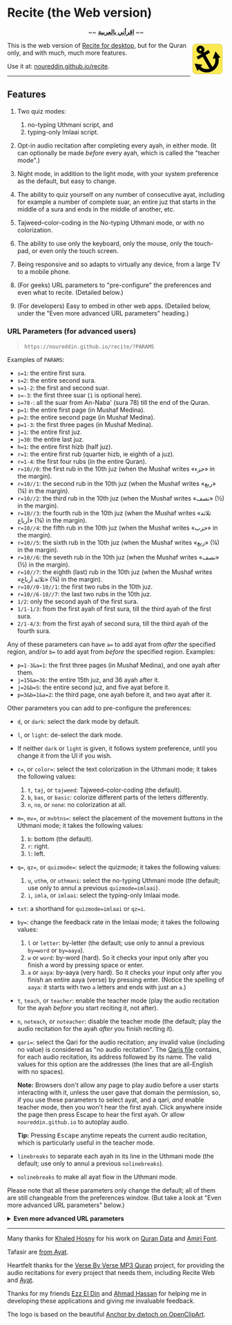 # Recite (the Web version)

<div align="center">~~ <strong><a href="اقرأني.md">اقرأني بالعربية</a></strong> ~~</div>
<p></p>

<img align="right" width="80" height="80" alt="Recite App Logo" src="favicon.svg">

This is the web version of [Recite for desktop](https://github.com/noureddin/recite/tree/master), but for the Quran only, and with much, much more features.

Use it at: [noureddin.github.io/recite](https://noureddin.github.io/recite).

---

## Features

1. Two quiz modes:

    1. no-typing Uthmani script, and
    2. typing-only Imlaai script.


2. Opt-in audio recitation after completing every ayah, in either mode. (It can optionally be made _before_ every ayah, which is called the "teacher mode".)

3. Night mode, in addition to the light mode, with your system preference as the default, but easy to change.

4. The ability to quiz yourself on any number of consecutive ayat, including for example a number of complete suar, an entire juz that starts in the middle of a sura and ends in the middle of another, etc.

5. Tajweed&ndash;color-coding in the No-typing Uthmani mode, or with no colorization.

6. The ability to use only the keyboard, only the mouse, only the touch-pad, or even only the touch screen.

7. Being responsive and so adapts to virtually any device, from a large TV to a mobile phone.

8. (For geeks) URL parameters to "pre-configure" the preferences and even what to recite. (Detailed below.)

9. (For developers) Easy to embed in other web apps. (Detailed below, under the "Even more advanced URL parameters" heading.)

### URL Parameters (for advanced users)

> `https://noureddin.github.io/recite/?PARAMS`

Examples of `PARAMS`:

- `s=1`: the entire first sura.
- `s=2`: the entire second sura.
- `s=1-2`: the first and second suar.
- `s=-3`: the first three suar (`1` is optional here).
- `s=78-`: all the suar from An-Naba' (sura 78) till the end of the Quran.
- `p=1`: the entire first page (in Mushaf Medina).
- `p=2`: the entire second page (in Mushaf Medina).
- `p=1-3`: the first three pages (in Mushaf Medina).
- `j=1`: the entire first juz.
- `j=30`: the entire last juz.
- `h=1`: the entire first hizb (half juz).
- `r=1`: the entire first rub (quarter hizb, ie eighth of a juz).
- `r=1-4`: the first four rubs (in the entire Quran).
- `r=10//0`: the first rub in the 10th juz (when the Mushaf writes «جزء» in the margin).
- `r=10//1`: the second rub in the 10th juz (when the Mushaf writes «ربع» (¼) in the margin).
- `r=10//2`: the third rub in the 10th juz (when the Mushaf writes «نصف» (½) in the margin).
- `r=10//3`: the fourth rub in the 10th juz (when the Mushaf writes «ثلاثة أرباع» (¾) in the margin).
- `r=10//4`: the fifth rub in the 10th juz (when the Mushaf writes «حزب» in the margin).
- `r=10//5`: the sixth rub in the 10th juz (when the Mushaf writes «ربع» (¼) in the margin).
- `r=10//6`: the seveth rub in the 10th juz (when the Mushaf writes «نصف» (½) in the margin).
- `r=10//7`: the eighth (last) rub in the 10th juz (when the Mushaf writes «ثلاثة أرباع» (¾) in the margin).
- `r=10//0-10//1`: the first two rubs in the 10th juz.
- `r=10//6-10//7`: the last two rubs in the 10th juz.
- `1/2`: only the second ayah of the first sura.
- `1/1-1/3`: from the first ayah of first sura, till the third ayah of the first sura.
- `2/1-4/3`: from the first ayah of second sura, till the third ayah of the fourth sura.

Any of these parameters can have `a=` to add ayat from *after* the specified region, and/or `b=` to add ayat from *before* the specified region. Examples:

- `p=1-3&a=1`: the first three pages (in Mushaf Medina), and one ayah after them.
- `j=15&a=36`: the entire 15th juz, and 36 ayah after it.
- `j=2&b=5`: the entire second juz, and five ayat before it.
- `p=3&b=1&a=2`: the third page, one ayah before it, and two ayat after it.

Other parameters you can add to pre-configure the preferences:

- `d`, or `dark`: select the dark mode by default.
- `l`, or `light`: de-select the dark mode.
- If neither `dark` or `light` is given, it follows system preference, until you change it from the UI if you wish.

- `c=`, or `color=`: select the text colorization in the Uthmani mode; it takes the following values:

    1. `t`, `taj`, or `tajweed`: Tajweed&ndash;color-coding (the default).
    2. `b`, `bas`, or `basic`: colorize different parts of the letters differently.
    3. `n`, `no`, or `none`: no colorization at all.

- `m=`, `mv=`, or `mvbtns=`: select the placement of the movement buttons in the Uthmani mode; it takes the following values:

    1. `b`: bottom (the default).
    2. `r`: right.
    3. `l`: left.

- `q=`, `qz=`, or `quizmode=`: select the quizmode; it takes the following values:

    1. `u`, `uthm`, or `uthmani`: select the no-typing Uthmani mode (the default; use only to annul a previous `quizmode=imlaai`).
    2. `i`, `imla`, or `imlaai`: select the typing-only Imlaai mode.

- `txt`: a shorthand for `quizmode=imlaai` or `qz=i`.

- `by=`: change the feedback rate in the Imlaai mode; it takes the following values:

    1. `l` or `letter`: by-letter (the default; use only to annul a previous `by=word` or `by=aaya`).
    2. `w` or `word`: by-word (hard). So it checks your input only after you finish a word by pressing space or enter.
    3. `a` or `aaya`: by-aaya (very hard). So it checks your input only after you finish an entire aaya (verse) by pressing enter. (Notice the spelling of `aaya`: it starts with two `a` letters and ends with just an `a`.)

- `t`, `teach`, or `teacher`: enable the teacher mode (play the audio recitation for the ayah _before_ you start reciting it, not after).
- `n`, `noteach`, or `noteacher`: disable the teacher mode (the default; play the audio recitation for the ayah _after_ you finish reciting it).

- `qari=`: select the Qari for the audio recitation; any invalid value (including no value) is considered as "no audio recitation". The [Qaris file](res/qaris) contains, for each audio recitation, its address followed by its name. The valid values for this option are the addresses (the lines that are all-English with no spaces).

    **Note:** Browsers don't allow any page to play audio before a user starts interacting with it, unless the user gave that domain the permission, so, if you use these parameters to select ayat, and a qari, _and_ enable teacher mode, then you won't hear the first ayah. Click anywhere inside the page then press Escape to hear the first ayah. Or allow `noureddin.github.io` to autoplay audio.

    **Tip:** Pressing <kbd>Escape</kbd> anytime repeats the current audio recitation, which is particularly useful in the teacher mode.

- `linebreaks` to separate each ayah in its line in the Uthmani mode (the default; use only to annul a previous `nolinebreaks`).
- `nolinebreaks` to make all ayat flow in the Uthmani mode.

Please note that all these parameters only change the default; all of them are still changeable from the preferences window.
(But take a look at "Even more advanced URL parameters" below.)

<details>
<summary><b>Even more advanced URL parameters</b></summary>

<p></p>

These are not changeable from the UI, only from the URL parameters; they are experimental features, too advanced, and/or too specific for almost all users.

- `qariurl=`: provide the url of your preferred audio recitation server, even a locally hosted one (e.g., `http://0.0.0.0:6236`, but NOT&nbsp;`file:///`). Makes the Qari selector empty. But changing the Qari selector overrides this. The given URL must be a full URL where ayat audio files can be found; e.g., one can append `/001001.mp3` to the given URL and find the first ayah of the first sura.

- `hc`, or `highcontrast`: when enabled with the dark mode, it improves the contrast of most colors, including the tajweed colors.

- `cn`: at the end of a recitation, it appends a "phrase" from the next ayah if it's in the same sura.

- `emu=`, `emulate=`, or `emulation=`: to use a specific keyboard layout regardless of your currently activated layout, even if yours is an English layout. Currently supported layouts:

    - `ibm`: the common Arabic layout on IBM PCs.
    - `mac`: the common Arabic layout on Apple devices.
    - `arak`: the [Arak](https://github.com/noureddin/arak) improved layout.
    - `dv`: an experimental phonetic layout based on Dvorak.

- `dt`, or `disableteacher`: to remove teacher mode selector from the UI. The Teacher mode can still be set from the URL params. Useful to force a specific value for the option (e.g. no-teacher) in an embedding web app for example.

    **Warning:** It's still changeable from the JavaScript console; I couldn't disable this yet.

- `dq`, or `disablequizmode`: to remove quiz mode selector from the UI. The quiz mode can still be specified from the URL params. Useful to force a specific mode (e.g. Imlaai) in an embedding web app for example.

    **Warning:** It's still changeable from the JavaScript console; I couldn't disable this yet.

- `dc`, or `disablecheat`: to disable the cheating feature in Imlaai mode. Cheating is pressing the `!` key ten times consecutively (when the input so far is correct) to automatically type the next correct letter for you.

    **Warning:** It's still changeable from the JavaScript console; I couldn't disable this yet.

- `zz`: for integration into another app. Made primarily for [Zikr-uz-Zikr](https://github.com/noureddin/zz), but is generic enough to be used with other apps.

    When enabled it does the following:

    - On start, instead of the "New" button, an "Ignore" button is shown (in addition to "Repeat").
    - On start, the parent app is notified with the title of the recitation, in order to update its window's title.
    - On end, instead of showing the selectors (to select new ayat), it only shows "Ignore" and "Repeat" buttons.
    - On end, below the ending message, a "Return" button is shown.
    - If the user changes any setting, the parent app is notified immediately.

    To use this mode, load Recite in an iframe with `zz` URL param, and implement these functions in your global (i.e., `window`) namespace:
    - `zz_show()`: called after some basic loading is finished, so the parent shows Recite's iframe.
    - `zz_done()`: called when "Return" is clicked, after the end of the recitation.
    - `zz_ignore()`: called when "Ignore" is clicked, which can be anytime.

        Unlike `zz_done()` (the "Return" button), `zz_ignore()` means that the user doesn't want to register this recitation.
        So, if you're asking the user how their recitation/memorization was, don't do that if `zz_ignore()` is called instead of `zz_done()`.

    - `zz_set_title(title)`: called on start to set the parent window's title to the current recitation content, the same as the Recite's window's title without `| رسيت` and the title appearing above the header buttons.
    - `zz_set_quizmode(uthm_or_imla)`: called when the user changes the quiz mode selector. Either `"uthm"` for Uthmani (the default) or `"imla"` for Imlaai.
    - `zz_set_feedbackrate(fbrate)`: called when the user changes the feedback rate selector for the Imlaai mode. Empty string (`""`) is for by-letter (the default), `"word"` is for by-word, and `"aaya"` is for by-aaya.
    - `zz_set_tajweed(t_or_b_or_n)`: called when the user changes the text colorization selector for the Uthmani mode. `"t"` for Tajweed (the default), `"b"` for Basic (parts of characters), and `"n"` for None.
    - `zz_set_dark(boolean)`: called when the user changes the dark mode checkbox. Either `true` for the dark mode, or `false` for the light mode (the default).
    - `zz_set_mvbtns(b_or_r_or_l)`: called when the user changes the movement buttons for the Uthmani mode. `"b"` for Bottom (the default), `"r"` for Right, and `"l"` for Left.

    You are likely to load Recite with a specific range of ayat to start the recitation immediately.

    You can check [Zikr-uz-Zikr's zz_* functions in zz.py](https://github.com/noureddin/zz/blob/gh-pages/zz.py#L757-L813).

</details>

---

Many thanks for [Khaled Hosny](https://github.com/khaledhosny/) for his work on [Quran Data](https://github.com/aliftype/quran-data) and [Amiri Font](https://www.amirifont.org/).

Tafasir are [from Ayat](https://gist.github.com/noureddin/36742c87431e4312957b8e42d28ff9f4).

Heartfelt thanks for the [Verse By Verse MP3 Quran](http://www.versebyversequran.com/) project,
for providing the audio recitations for every project that needs them,
including Recite Web and [Ayat](https://quran.ksu.edu.sa/).

Thanks for my friends [Ezz El Din](https://github.com/EzzEddin) and [Ahmad Hassan](https://github.com/ahmad-h-yassin) for helping me in developing these applications and giving me invaluable feedback.

The logo is based on the beautiful [Anchor by dwtoch on OpenClipArt](https://openclipart.org/detail/292353/anchor-sign).
